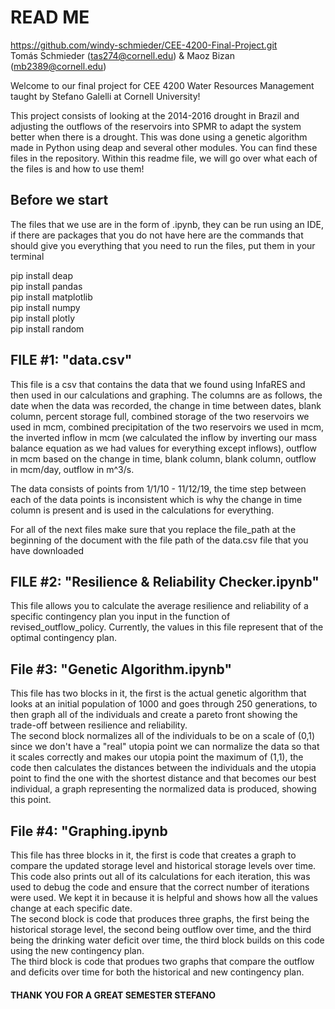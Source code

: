 # READ ME
https://github.com/windy-schmieder/CEE-4200-Final-Project.git \
Tomás Schmieder (tas274@cornell.edu) & Maoz Bizan (mb2389@cornell.edu)



Welcome to our final project for CEE 4200 Water Resources Management taught by Stefano Galelli at Cornell University!

This project consists of looking at the 2014-2016 drought in Brazil and adjusting the outflows of the reservoirs into SPMR to adapt the system better when there is a drought. This was done using a genetic algorithm made in Python using deap and several other modules. You can find these files in the repository. Within this readme file, we will go over what each of the files is and how to use them!

## Before we start

The files that we use are in the form of .ipynb, they can be run using an IDE, if there are packages that you do not have here are the commands that should give you everything that you need to run the files, put them in your terminal

  pip install deap \
  pip install pandas\
  pip install matplotlib\
  pip install numpy\
  pip install plotly\
  pip install random
  

## FILE #1: "data.csv"

This file is a csv that contains the data that we found using InfaRES and then used in our calculations and graphing. The columns are as follows, the date when the data was recorded, the change in time between dates, blank column, percent storage full, combined storage of the two reservoirs we used in mcm, combined precipitation of the two reservoirs we used in mcm, the inverted inflow in mcm (we calculated the inflow by inverting our mass balance equation as we had values for everything except inflows), outflow in mcm  based on the change in time, blank column, blank column, outflow in mcm/day, outflow in m^3/s.

The data consists of points from 1/1/10 - 11/12/19, the time step between each of the data points is inconsistent which is why the change in time column is present and is used in the calculations for everything.

For all of the next files make sure that you replace the file_path at the beginning of the document with the file path of the data.csv file that you have downloaded
## FILE #2: "Resilience & Reliability Checker.ipynb"

This file allows you to calculate the average resilience and reliability of a specific contingency plan you input in the function of revised_outflow_policy. Currently, the values in this file represent that of the optimal contingency plan.

## File #3: "Genetic Algorithm.ipynb"

This file has two blocks in it, the first is the actual genetic algorithm that looks at an initial population of 1000 and goes through 250 generations, to then graph all of the individuals and create a pareto front showing the trade-off between resilience and reliability. \
The second block normalizes all of the individuals to be on a scale of (0,1) since we don't have a "real" utopia point we can normalize the data so that it scales correctly and makes our utopia point the maximum of (1,1), the code then calculates the distances between the individuals and the utopia point to find the one with the shortest distance and that becomes our best individual, a graph representing the normalized data is produced, showing this point.

## File #4: "Graphing.ipynb

This file has three blocks in it, the first is code that creates a graph to compare the updated storage level and historical storage levels over time. This code also prints out all of its calculations for each iteration, this was used to debug the code and ensure that the correct number of iterations were used. We kept it in because it is helpful and shows how all the values change at each specific date. \
The second block is code that produces three graphs, the first being the historical storage level, the second being outflow over time, and the third being the drinking water deficit over time, the third block builds on this code using the new contingency plan. \
The third block is code that produes two graphs that compare the outflow and deficits over time for both the historical and new contingency plan. 

#### THANK YOU FOR A GREAT SEMESTER STEFANO

